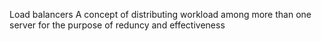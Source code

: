 Load balancers
A concept of distributing workload among more than one server for the purpose of reduncy and effectiveness
